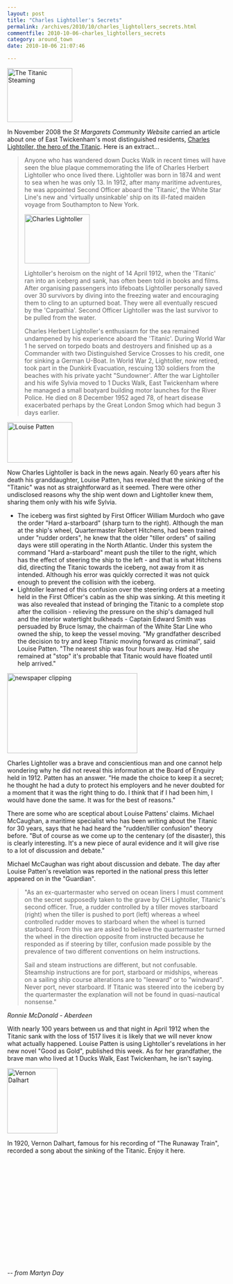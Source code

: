 ```yaml
---
layout: post
title: "Charles Lightoller's Secrets"
permalink: /archives/2010/10/charles_lightollers_secrets.html
commentfile: 2010-10-06-charles_lightollers_secrets
category: around_town
date: 2010-10-06 21:07:46

---
```


<a href="/assets/images/2010/Titanic_steaming.jpg" title="See larger version of - The Titanic Steaming"><img src="/assets/images/2010/Titanic_steaming_thumb.jpg" width="150" height="124" alt="The Titanic Steaming" class="photo right" /></a>

In November 2008 the *St Margarets Community Website* carried an article about one of East Twickenham's most distinguished residents, [Charles Lightoller, the hero of the Titanic](https://stmargarets.london/archives/2008/12/the_twice_told_tale_of_the_titanic.html). Here is an extract...

> Anyone who has wandered down Ducks Walk in recent times will have seen the blue plaque commemorating the life of Charles Herbert Lightoller who once lived there. Lightoller was born in 1874 and went to sea when he was only 13. In 1912, after many maritime adventures, he was appointed Second Officer aboard the 'Titanic', the White Star Line's new and 'virtually unsinkable' ship on its ill-fated maiden voyage from Southampton to New York.
> 
>  <a href="/assets/images/2010/Titanic_Lightoller.jpg" title="See larger version of - Charles Lightoller"><img src="/assets/images/2010/Titanic_Lightoller_thumb.jpg" width="150" height="113" alt="Charles Lightoller" class="photo right" /></a>
> 
>  Lightoller's heroism on the night of 14 April 1912, when the 'Titanic' ran into an iceberg and sank, has often been told in books and films. After organising passengers into lifeboats Lightoller personally saved over 30 survivors by diving into the freezing water and encouraging them to cling to an upturned boat. They were all eventually rescued by the 'Carpathia'. Second Officer Lightoller was the last survivor to be pulled from the water.
> 
> Charles Herbert Lightoller's enthusiasm for the sea remained undampened by his experience aboard the 'Titanic'. During World War 1 he served on torpedo boats and destroyers and finished up as a Commander with two Distinguished Service Crosses to his credit, one for sinking a German U-Boat. In World War 2, Lightoller, now retired, took part in the Dunkirk Evacuation, rescuing 130 soldiers from the beaches with his private yacht "Sundowner'. After the war Lightoller and his wife Sylvia moved to 1 Ducks Walk, East Twickenham where he managed a small boatyard building motor launches for the River Police. He died on 8 December 1952 aged 78, of heart disease exacerbated perhaps by the Great London Smog which had begun 3 days earlier.

<a href="/assets/images/2010/Titanic_Patten.jpg" title="See larger version of - Louise Patten"><img src="/assets/images/2010/Titanic_Patten_thumb.jpg" width="150" height="93" alt="Louise Patten" class="photo right" /></a>

Now Charles Lightoller is back in the news again. Nearly 60 years after his death his granddaughter, Louise Patten, has revealed that the sinking of the "Titanic" was not as straightforward as it seemed. There were other undisclosed reasons why the ship went down and Lightoller knew them, sharing them only with his wife Sylvia.

-   The iceberg was first sighted by First Officer William Murdoch who gave the order "Hard a-starboard" (sharp turn to the right). Although the man at the ship's wheel, Quartermaster Robert Hitchens, had been trained under "rudder orders", he knew that the older "tiller orders" of sailing days were still operating in the North Atlantic. Under this system the command "Hard a-starboard" meant push the tiller to the right, which has the effect of steering the ship to the left - and that is what Hitchens did, directing the Titanic towards the iceberg, not away from it as intended. Although his error was quickly corrected it was not quick enough to prevent the collision with the iceberg.
-   Lightoller learned of this confusion over the steering orders at a meeting held in the First Officer's cabin as the ship was sinking. At this meeting it was also revealed that instead of bringing the Titanic to a complete stop after the collision - relieving the pressure on the ship's damaged hull and the interior watertight bulkheads - Captain Edward Smith was persuaded by Bruce Ismay, the chairman of the White Star Line who owned the ship, to keep the vessel moving. "My grandfather described the decision to try and keep Titanic moving forward as criminal", said Louise Patten. "The nearest ship was four hours away. Had she remained at "stop" it's probable that Titanic would have floated until help arrived."

<a href="/assets/images/2010/Titanic_Board-of-Enquiry.jpg" title="See larger version of - newspaper clipping"><img src="/assets/images/2010/Titanic_Board-of-Enquiry_thumb.jpg" width="300" height="184" alt="newspaper clipping" class="photo center" /></a>

Charles Lightoller was a brave and conscientious man and one cannot help wondering why he did not reveal this information at the Board of Enquiry held in 1912. Patten has an answer. "He made the choice to keep it a secret; he thought he had a duty to protect his employers and he never doubted for a moment that it was the right thing to do. I think that if I had been him, I would have done the same. It was for the best of reasons."

There are some who are sceptical about Louise Pattens' claims. Michael McCaughan, a maritime specialist who has been writing about the Titanic for 30 years, says that he had heard the "rudder/tiller confusion" theory before. "But of course as we come up to the centenary (of the disaster), this is clearly interesting. It's a new piece of aural evidence and it will give rise to a lot of discussion and debate."

Michael McCaughan was right about discussion and debate. The day after Louise Patten's revelation was reported in the national press this letter appeared on in the "Guardian".

> "As an ex-quartermaster who served on ocean liners I must comment on the secret supposedly taken to the grave by CH Lightoller, Titanic's second officer.
>  True, a rudder controlled by a tiller moves starboard (right) when the tiller is pushed to port (left) whereas a wheel controlled rudder moves to starboard when the wheel is turned starboard. From this we are asked to believe the quartermaster turned the wheel in the direction opposite from instructed because he responded as if steering by tiller, confusion made possible by the prevalence of two different conventions on helm instructions.
> 
>  Sail and steam instructions are different, but not confusable. Steamship instructions are for port, starboard or midships, whereas on a sailing ship course alterations are to "leeward" or to "windward". Never port, never starboard. If Titanic was steered into the iceberg by the quartermaster the explanation will not be found in quasi-nautical nonsense."
> 
 <cite>Ronnie McDonald - Aberdeen</cite>

With nearly 100 years between us and that night in April 1912 when the Titanic sank with the loss of 1517 lives it is likely that we will never know what actually happened. Louise Patten is using Lightoller's revelations in her new novel "Good as Gold", published this week. As for her grandfather, the brave man who lived at 1 Ducks Walk, East Twickenham, he isn't saying.

<div markdown="1" class="box">
<a href="/assets/images/2010/Titanic_Vernon-Dalhart.jpg" title="See larger version of - Vernon Dalhart"><img src="/assets/images/2010/Titanic_Vernon-Dalhart_thumb.jpg" width="116" height="150" alt="Vernon Dalhart" class="photo left" /></a>

In 1920, Vernon Dalhart, famous for his recording of "The Runaway Train", recorded a song about the sinking of the Titanic. Enjoy it here.

<object width="300" height="250">
<param name="movie" value="http://www.youtube.com/v/q_zJKOwN008?fs=1&amp;hl=en_US&amp;rel=0"></param><param name="allowFullScreen" value="true"></param><param name="allowscriptaccess" value="always"></param><embed src="http://www.youtube.com/v/q_zJKOwN008?fs=1&amp;hl=en_US&amp;rel=0" type="application/x-shockwave-flash" allowscriptaccess="always" allowfullscreen="true" width="300" height="250"></embed></object>

</div>
<cite>-- from Martyn Day</cite>
